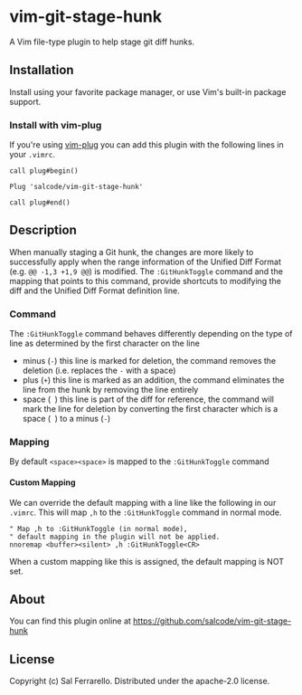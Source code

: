 # vim-git-stage-hunk

A Vim file-type plugin to help stage git diff hunks.

## Installation
Install using your favorite package manager, or use Vim's built-in package support.

### Install with vim-plug

If you're using [vim-plug](https://github.com/junegunn/vim-plug) you can add this plugin with the following lines in your `.vimrc`.

```
call plug#begin()

Plug 'salcode/vim-git-stage-hunk'

call plug#end()
```

## Description

When manually staging a Git hunk, the changes are more likely to successfully apply when the range information of the Unified Diff Format (e.g. `@@ -1,3 +1,9 @@`) is modified. The `:GitHunkToggle` command and the mapping that points to this command, provide shortcuts to modifying the diff and the Unified Diff Format definition line.

### Command

The `:GitHunkToggle` command behaves differently depending on the type of line as determined by the first character on the line

- minus (`-`) this line is marked for deletion, the command removes the deletion (i.e. replaces the `-` with a space)
- plus (`+`) this line is marked as an addition, the command eliminates the line from the hunk by removing the line entirely
- space (` `) this line is part of the diff for reference, the command will mark the line for deletion by converting the first character which is a space (` `) to a minus (`-`)

### Mapping

By default `<space><space>` is mapped to the `:GitHunkToggle` command

#### Custom Mapping

We can override the default mapping with a line like the following in our `.vimrc`. This will map `,h` to the `:GitHunkToggle` command in normal mode.

```
" Map ,h to :GitHunkToggle (in normal mode),
" default mapping in the plugin will not be applied.
nnoremap <buffer><silent> ,h :GitHunkToggle<CR>
```

When a custom mapping like this is assigned, the default mapping is NOT set.

## About

You can find this plugin online at
https://github.com/salcode/vim-git-stage-hunk

## License

Copyright (c) Sal Ferrarello. Distributed under the apache-2.0 license.
